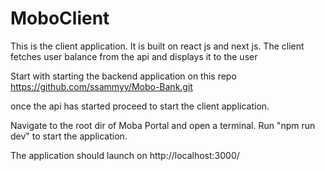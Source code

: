 # MoboClient
This is the client application. It is built on react js and next js. The client fetches user balance from the api and displays it to the user



Start with starting the backend application on this repo https://github.com/ssammyy/Mobo-Bank.git


once the api has started proceed to start the client application.

Navigate to the root dir of Moba Portal and open a terminal. Run "npm run dev" to start the application.

The application should launch on http://localhost:3000/
